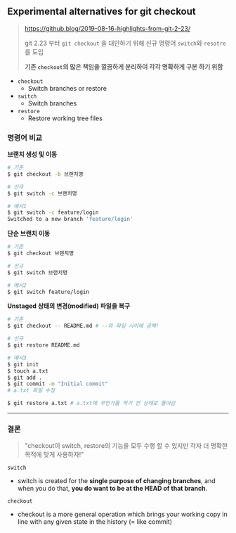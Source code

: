 ## Experimental alternatives for git checkout

> https://github.blog/2019-08-16-highlights-from-git-2-23/
>
> git 2.23 부터 `git checkout` 을 대안하기 위해 신규 명령어 `switch`와 `resotre`를 도입
>
> **기존 `checkout`의 많은 책임을 깔끔하게 분리하여 각각 명확하게 구분 하기 위함**

- `checkout`
  - Switch branches or restore
- `switch`
  - Switch branches
- `restore`
  - Restore working tree files



### 명령어 비교



**브랜치 생성 및 이동**

```bash
# 기존
$ git checkout -b 브랜치명

# 신규
$ git switch -c 브랜치명

# 예시1
$ git switch -c feature/login
Switched to a new branch 'feature/login'
```



**단순 브랜치 이동**

```bash
# 기존
$ git checkout 브랜치명

# 신규
$ git switch 브랜치명

# 예시2
$ git switch feature/login
```



**Unstaged 상태의 변경(modified) 파일을 복구**

```bash
# 기존
$ git checkout -- README.md # --와 파일 사이에 공백!

# 신규
$ git restore README.md

# 예시3
$ git init
$ touch a.txt
$ git add .
$ git commit -m "Initial commit"
# a.txt 파일 수정

$ git restore a.txt # a.txt에 무언가를 적기 전 상태로 돌아감
```

---



### 결론

> "checkout이 switch, restore의 기능을 모두 수행 할 수 있지만 각자 더 명확한 목적에 맞게 사용하자!"

`switch`

- switch is created for the **single purpose of changing branches**, and when you do that, **you do want to be at the HEAD of that branch**.



`checkout`

- checkout is a more general operation which brings your working copy in line with any given state in the history (= like commit)